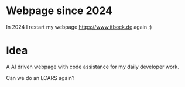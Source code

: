 # Webpage since 2024
In 2024 I restart my webpage https://www.itbock.de again ;)

# Idea
A AI driven webpage with code assistance for my daily developer work.

Can we do an LCARS again?

